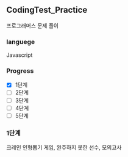 ## CodingTest_Practice
프로그래머스 문제 풀이

### languege
Javascript

### Progress
- [X] 1단계
- [ ] 2단계
- [ ] 3단계
- [ ] 4단계
- [ ] 5단계

### 1단계
크레인 인형뽑기 게임, 완주하지 못한 선수, 모의고사
